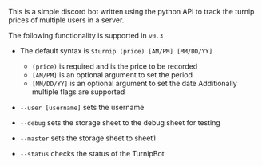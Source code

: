 This is a simple discord bot written using the python API to track the turnip
prices of multiple users in a server.

The following functionality is supported in `v0.3`

- The default syntax is `$turnip (price) [AM/PM] [MM/DD/YY]`
  - `(price)` is required and is the price to be recorded
  - `[AM/PM]` is an optional argument to set the period
  - `[MM/DD/YY]` is an optional argument to set the date
Additionally multiple flags are supported

- `--user [username]` sets the username
- `--debug` sets the storage sheet to the debug sheet for testing
- `--master` sets the storage sheet to sheet1
- `--status` checks the status of the TurnipBot
